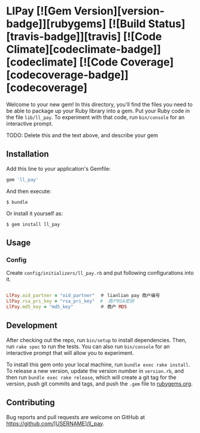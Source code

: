 LlPay [![Gem Version][version-badge]][rubygems] [![Build Status][travis-badge]][travis] [![Code Climate][codeclimate-badge]][codeclimate] [![Code Coverage][codecoverage-badge]][codecoverage]
=======

Welcome to your new gem! In this directory, you'll find the files you need to be able to package up your Ruby library into a gem. Put your Ruby code in the file `lib/ll_pay`. To experiment with that code, run `bin/console` for an interactive prompt.

TODO: Delete this and the text above, and describe your gem

## Installation

Add this line to your application's Gemfile:

```ruby
gem 'll_pay'
```

And then execute:

    $ bundle

Or install it yourself as:

    $ gem install ll_pay

## Usage

### Config

Create `config/initializers/ll_pay.rb` and put following configurations into it.

```ruby

LlPay.oid_partner = "oid_partner"  ＃ lianlian pay 商户编号
LlPay.rsa_pri_key = "rsa_pri_key"  #  商户RSA密钥
LlPay.md5_key = "md5_key"          ＃ 商户 MD5
```

## Development

After checking out the repo, run `bin/setup` to install dependencies. Then, run `rake spec` to run the tests. You can also run `bin/console` for an interactive prompt that will allow you to experiment.

To install this gem onto your local machine, run `bundle exec rake install`. To release a new version, update the version number in `version.rb`, and then run `bundle exec rake release`, which will create a git tag for the version, push git commits and tags, and push the `.gem` file to [rubygems.org](https://rubygems.org).

## Contributing

Bug reports and pull requests are welcome on GitHub at https://github.com/[USERNAME]/ll_pay.

